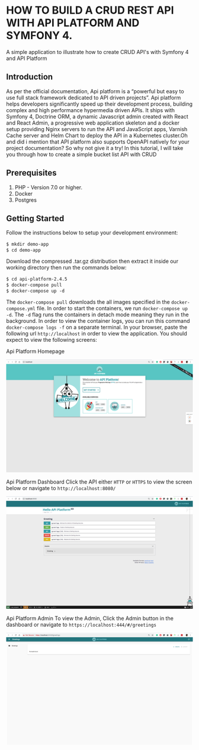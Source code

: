 # HOW TO BUILD A CRUD REST API WITH API PLATFORM AND SYMFONY 4.
A simple application to illustrate how to create CRUD API's with Symfony 4 and API Platform

## Introduction
As per the official documentation, Api platform is a “powerful but easy to use full stack framework dedicated to API driven projects”. Api platform helps developers significantly speed up their development process, building complex and high performance hypermedia driven APIs. 
It ships with Symfony 4, Doctrine ORM, a dynamic Javascript admin created with React and React Admin, a progressive web application skeleton and a docker setup providing Nginx servers to run the API and JavaScript apps, Varnish Cache server and Helm Chart to deploy the API in a Kubernetes cluster.Oh and did i mention that API platform also supports OpenAPI natively for your project documentation? So why not give it a try!
In this tutorial, I will take you through how to create a simple bucket list API with CRUD 

## Prerequisites
1. PHP - Version 7.0 or higher.
2. Docker
3. Postgres

## Getting Started
 Follow the instructions below to setup your development environment:

```
$ mkdir demo-app
$ cd demo-app
```
Download the compressed .tar.gz distribution then extract it inside our working directory then run the commands below:

```
$ cd api-platform-2.4.5
$ docker-compose pull
$ docker-compose up -d
```
The `docker-compose pull` downloads the all images specified in the `docker-compose.yml` file. In order to start the containers, we run `docker-compose up -d`. The `-d` flag runs the containers in detach mode meaning they run in the background. In order to view the container logs, you can run this command  `docker-compose logs -f` on a separate terminal. In your browser, paste the following url `http://localhost` in order to view the application.
You should expect to view the following screens:

Api Platform Homepage

![Api platform dashboard](https://github.com/Felistas/Symfony-API-Platform-/blob/Part-1/Screen%20Shot%202019-07-19%20at%2015.14.24.png)

Api Platform Dashboard 
Click the API either `HTTP` or `HTTPS` to view the screen below or navigate to `http://localhost:8080/`

![Api platform dashboard](https://github.com/Felistas/Symfony-API-Platform-/blob/Part-1/Screen%20Shot%202019-07-19%20at%2015.16.20.png)

Api Platform Admin
To view the Admin, Click the Admin button in the dashboard or navigate to `https://localhost:444/#/greetings`

![Api platform admin dashboard](https://github.com/Felistas/Symfony-API-Platform-/blob/Part-1/Screen%20Shot%202019-07-19%20at%2015.16.28.png)

